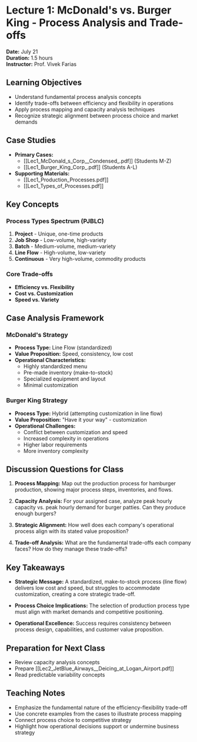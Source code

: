 # Lecture 1: McDonald's vs. Burger King - Process Analysis and Trade-offs

**Date:** July 21  
**Duration:** 1.5 hours  
**Instructor:** Prof. Vivek Farias

## Learning Objectives
- Understand fundamental process analysis concepts
- Identify trade-offs between efficiency and flexibility in operations
- Apply process mapping and capacity analysis techniques
- Recognize strategic alignment between process choice and market demands

## Case Studies
- **Primary Cases:**
  - [[Lec1_McDonald_s_Corp__Condensed_.pdf]] (Students M-Z)
  - [[Lec1_Burger_King_Corp_.pdf]] (Students A-L)
- **Supporting Materials:**
  - [[Lec1_Production_Processes.pdf]]
  - [[Lec1_Types_of_Processes.pdf]]

## Key Concepts

### Process Types Spectrum (PJBLC)
1. **Project** - Unique, one-time products
2. **Job Shop** - Low-volume, high-variety
3. **Batch** - Medium-volume, medium-variety  
4. **Line Flow** - High-volume, low-variety
5. **Continuous** - Very high-volume, commodity products

### Core Trade-offs
- **Efficiency vs. Flexibility**
- **Cost vs. Customization**
- **Speed vs. Variety**

## Case Analysis Framework

### McDonald's Strategy
- **Process Type:** Line Flow (standardized)
- **Value Proposition:** Speed, consistency, low cost
- **Operational Characteristics:**
  - Highly standardized menu
  - Pre-made inventory (make-to-stock)
  - Specialized equipment and layout
  - Minimal customization

### Burger King Strategy  
- **Process Type:** Hybrid (attempting customization in line flow)
- **Value Proposition:** "Have it your way" - customization
- **Operational Challenges:**
  - Conflict between customization and speed
  - Increased complexity in operations
  - Higher labor requirements
  - More inventory complexity

## Discussion Questions for Class
1. **Process Mapping:** Map out the production process for hamburger production, showing major process steps, inventories, and flows.

2. **Capacity Analysis:** For your assigned case, analyze peak hourly capacity vs. peak hourly demand for burger patties. Can they produce enough burgers?

3. **Strategic Alignment:** How well does each company's operational process align with its stated value proposition?

4. **Trade-off Analysis:** What are the fundamental trade-offs each company faces? How do they manage these trade-offs?

## Key Takeaways
- **Strategic Message:** A standardized, make-to-stock process (line flow) delivers low cost and speed, but struggles to accommodate customization, creating a core strategic trade-off.

- **Process Choice Implications:** The selection of production process type must align with market demands and competitive positioning.

- **Operational Excellence:** Success requires consistency between process design, capabilities, and customer value proposition.

## Preparation for Next Class
- Review capacity analysis concepts
- Prepare [[Lec2_JetBlue_Airways__Deicing_at_Logan_Airport.pdf]]
- Read predictable variability concepts

## Teaching Notes
- Emphasize the fundamental nature of the efficiency-flexibility trade-off
- Use concrete examples from the cases to illustrate process mapping
- Connect process choice to competitive strategy
- Highlight how operational decisions support or undermine business strategy
